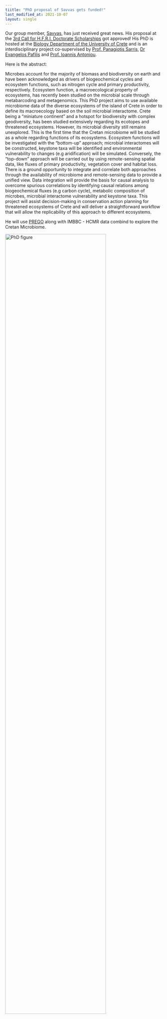 ```yaml
---
tiitle: "PhD proposal of Savvas gets funded!"
last_modified_at: 2021-10-07
layout: single
---
```


Our group member, [Savvas](http://lab42open.hcmr.gr/people/savvas-paragkamian/), has just received great news. 
His proposal at the [3rd Call for H.F.R.I. Doctorate Scholarships](https://www.elidek.gr/call/5756/) got approved!
His PhD is hosted at the [Biology Department of the University of Crete](https://www.biology.uoc.gr) and is an interdisciplinary project co-supervised by [Prof. Panagiotis Sarris](https://www.imbb.forth.gr/imbb-people/el/sarris-members/item/2695-dr-panagiotis-f-sarris), [Dr Evangelos Pafilis](http://lab42open.hcmr.gr/people/evangelospafilis/) and [Prof. Ioannis Antoniou](http://cosal.auth.gr/iantonio/node/1).

Here is the abstract:

Microbes account for the majority of biomass and biodiversity on earth and have been acknowledged as drivers of biogeochemical cycles and ecosystem functions, such as nitrogen cycle and primary productivity, respectively. Ecosystem function, a macroecological property of ecosystems, has recently been studied on the microbial scale through metabarcoding and metagenomics. This PhD project aims to use available microbiome data of the diverse ecosystems of the island of Crete in order to define its macroecology based on the soil microbial interactome. Crete being a “miniature continent” and a hotspot for biodiversity with complex geodiversity, has been studied extensively regarding its ecotopes and threatened ecosystems. However, its microbial diversity still remains unexplored. This is the first time that the Cretan microbiome will be studied as a whole regarding functions of its ecosystems. Ecosystem functions will be investigated with the “bottom-up” approach; microbial interactomes will be constructed, keystone taxa will be identified and environmental vulnerability to changes (e.g aridification) will be simulated. Conversely, the “top-down” approach will be carried out by using remote-sensing spatial data, like fluxes of primary productivity, vegetation cover and habitat loss. There is a ground opportunity to integrate and correlate both approaches through the availability of microbiome and remote-sensing data to provide a unified view. Data integration will provide the basis for causal analysis to overcome spurious correlations by identifying causal relations among biogeochemical fluxes (e.g carbon cycle), metabolic composition of microbes, microbial interactome vulnerability and keystone taxa. This project will assist decision-making in conservation action planning for threatened ecosystems of Crete and will deliver a straightforward workflow that will allow the replicability of this approach to different ecosystems.

He will use [PREGO](https://prego.hcmr.gr/About) along with IMBBC - HCMR data combind to explore the Cretan Microbiome.

<img src="{{ site.url }}{{ site.baseurl }}/images/2021-10-07-phd-workflow-horizontal.jpg" alt="PhD figure" style="width: 80%;">

